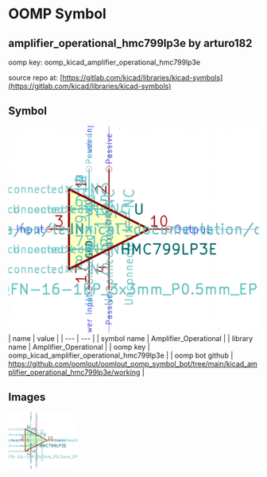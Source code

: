 # OOMP Symbol  
## amplifier_operational_hmc799lp3e  by arturo182  
  
oomp key: oomp_kicad_amplifier_operational_hmc799lp3e  
  
source repo at: [https://gitlab.com/kicad/libraries/kicad-symbols](https://gitlab.com/kicad/libraries/kicad-symbols)  
## Symbol  
  
[![working.png](working_600.png)](working.png)  
| name | value | 
| --- | --- | 
| symbol name | Amplifier_Operational | 
| library name | Amplifier_Operational | 
| oomp key | oomp_kicad_amplifier_operational_hmc799lp3e | 
| oomp bot github | https://github.com/oomlout/oomlout_oomp_symbol_bot/tree/main/kicad_amplifier_operational_hmc799lp3e/working | 
## Images  
  
[![working.png](working_140.png)](working.png)  
